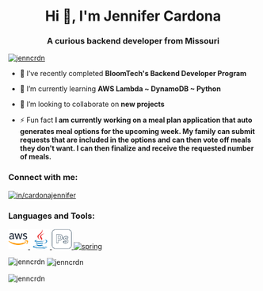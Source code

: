 <h1 align="center">Hi 👋, I'm Jennifer Cardona</h1>
<h3 align="center">A curious backend developer from Missouri</h3>

<p align="left"> <a href="https://github.com/ryo-ma/github-profile-trophy"><img src="https://github-profile-trophy.vercel.app/?username=jenncrdn" alt="jenncrdn" /></a> </p>

- 🔭 I’ve recently completed **BloomTech's Backend Developer Program**

- 🌱 I’m currently learning **AWS Lambda ~ DynamoDB ~ Python**

- 👯 I’m looking to collaborate on **new projects**

- ⚡ Fun fact **I am currently working on a meal plan application that auto generates meal options for the upcoming week. My family can submit requests that are included in the options and can then vote off meals they don't want. I can then finalize and receive the requested number of meals.**

<h3 align="left">Connect with me:</h3>
<p align="left">
<a href="https://linkedin.com/in/in/cardonajennifer" target="blank"><img align="center" src="https://raw.githubusercontent.com/rahuldkjain/github-profile-readme-generator/master/src/images/icons/Social/linked-in-alt.svg" alt="in/cardonajennifer" height="30" width="40" /></a>
</p>

<h3 align="left">Languages and Tools:</h3>
<p align="left"> <a href="https://aws.amazon.com" target="_blank" rel="noreferrer"> <img src="https://raw.githubusercontent.com/devicons/devicon/master/icons/amazonwebservices/amazonwebservices-original-wordmark.svg" alt="aws" width="40" height="40"/> </a> <a href="https://www.java.com" target="_blank" rel="noreferrer"> <img src="https://raw.githubusercontent.com/devicons/devicon/master/icons/java/java-original.svg" alt="java" width="40" height="40"/> </a> <a href="https://www.photoshop.com/en" target="_blank" rel="noreferrer"> <img src="https://raw.githubusercontent.com/devicons/devicon/master/icons/photoshop/photoshop-line.svg" alt="photoshop" width="40" height="40"/> </a> <a href="https://spring.io/" target="_blank" rel="noreferrer"> <img src="https://www.vectorlogo.zone/logos/springio/springio-icon.svg" alt="spring" width="40" height="40"/> </a> </p>

<p><img align="left" src="https://github-readme-stats.vercel.app/api/top-langs?username=jenncrdn&show_icons=true&locale=en&layout=compact" alt="jenncrdn" /></p>

<p>&nbsp;<img align="center" src="https://github-readme-stats.vercel.app/api?username=jenncrdn&show_icons=true&locale=en" alt="jenncrdn" /></p>

<p><img align="center" src="https://github-readme-streak-stats.herokuapp.com/?user=jenncrdn&" alt="jenncrdn" /></p>
